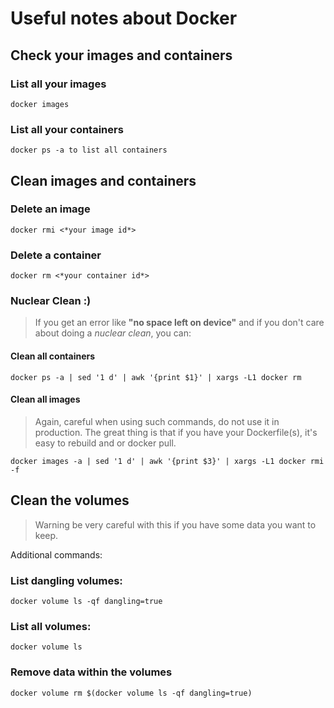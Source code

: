 # Useful notes about Docker


## Check your images and containers


### List all your images

```shell
docker images
```


### List all your containers

```shell
docker ps -a to list all containers 
```



## Clean images and containers


### Delete an image

```shell
docker rmi <*your image id*>
```

### Delete a container

```shell
docker rm <*your container id*>
```

### Nuclear Clean :)

> If you get an error like **"no space left on device"** and if you don't care about doing a *nuclear clean*, you can:

#### Clean all containers

```shell
docker ps -a | sed '1 d' | awk '{print $1}' | xargs -L1 docker rm
```

#### Clean all images 

> Again, careful when using such commands, do not use it in production. The great thing is that if you have your Dockerfile(s), it's easy to rebuild and or docker pull.

```shell
docker images -a | sed '1 d' | awk '{print $3}' | xargs -L1 docker rmi -f
```







## Clean the volumes

> Warning be very careful with this if you have some data you want to keep.

Additional commands:

### List dangling volumes:

```shell
docker volume ls -qf dangling=true
```

### List all volumes:

```shell
docker volume ls
```

### Remove data within the volumes

```shell
docker volume rm $(docker volume ls -qf dangling=true)
```

